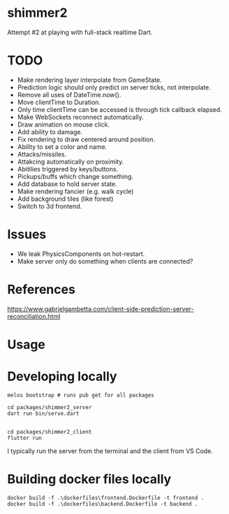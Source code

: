 # shimmer2
 Attempt #2 at playing with full-stack realtime Dart.

# TODO
* Make rendering layer interpolate from GameState.
* Prediction logic should only predict on server ticks, not interpolate.
* Remove all uses of DateTime.now().
* Move clientTime to Duration.
* Only time clientTime can be accessed is through tick callback elapsed.
* Make WebSockets reconnect automatically.
* Draw animation on mouse click.
* Add ability to damage.
* Fix rendering to draw centered around position.
* Ability to set a color and name.
* Attacks/missiles.
* Attakcing automatically on proximity.
* Abitilies triggered by keys/buttons.
* Pickups/buffs which change something.
* Add database to hold server state.
* Make rendering fancier (e.g. walk cycle)
* Add background tiles (like forest)
* Switch to 3d frontend.


# Issues
- We leak PhysicsComponents on hot-restart.
- Make server only do something when clients are connected?

# References
https://www.gabrielgambetta.com/client-side-prediction-server-reconciliation.html


# Usage

# Developing locally
```
melos bootstrap # runs pub get for all packages

cd packages/shimmer2_server
dart run bin/serve.dart


cd packages/shimmer2_client
flutter run
```

I typically run the server from the terminal and the client from VS Code.

# Building docker files locally

```
docker build -f .\dockerfiles\frontend.Dockerfile -t frontend . 
docker build -f .\dockerfiles\backend.Dockerfile -t backend .
```